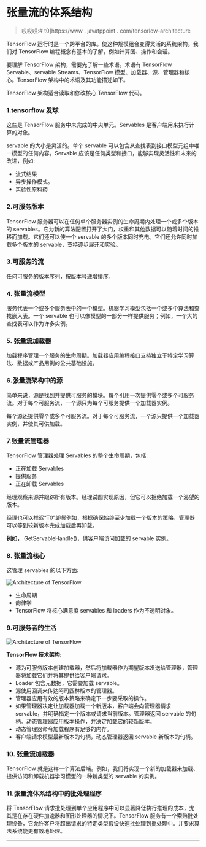 # 张量流的体系结构

> 哎哎哎:# t0]https://www . javatppoint . com/tensorlow-architecture

TensorFlow 运行时是一个跨平台的库。使这种规模组合变得灵活的系统架构。我们对 TensorFlow 编程概念有基本的了解，例如计算图、操作和会话。

要理解 TensorFlow 架构，需要先了解一些术语。术语有 TensorFlow Servable、servable Streams、TensorFlow 模型、加载器、源、管理器和核心。TensorFlow 架构中的术语及其功能描述如下。

TensorFlow 架构适合读取和修改核心 TensorFlow 代码。

### 1.tensorflow 发球

这些是 TensorFlow 服务中未完成的中央单元。Servables 是客户端用来执行计算的对象。

servable 的大小是灵活的。单个 servable 可以包含从查找表到接口模型元组中唯一模型的任何内容。Servable 应该是任何类型和接口，能够实现灵活性和未来的改进，例如:

*   流式结果
*   异步操作模式。
*   实验性原料药

### 2.可服务版本

TensorFlow 服务器可以在任何单个服务器实例的生命周期内处理一个或多个版本的 servables。它为新的算法配置打开了大门，权重和其他数据可以随着时间的推移而加载。它们还可以使一个 servable 的多个版本同时充电。它们还允许同时加载多个版本的 servable，支持逐步展开和实验。

### 3.可服务的流

任何可服务的版本序列，按版本号递增排序。

### 4\. 张量流模型

服务代表一个或多个服务表中的一个模型。机器学习模型包括一个或多个算法和查找嵌入表。一个 servable 也可以像模型的一部分一样提供服务；例如，一个大的查找表可以作为许多实例。

### 5\. 张量流加载器

加载程序管理一个服务的生命周期。加载器应用编程接口支持独立于特定学习算法、数据或产品用例的公共基础设施。

### 6.张量流架构中的源

简单来说，源是找到并提供可服务的模块。每个引用一次提供零个或多个可服务流。对于每个可服务流，一个源只为每个可服务提供一个加载器实例。

每个源还提供零个或多个可服务流。对于每个可服务流，一个源只提供一个加载器实例，并使其可供加载。

### 7.张量流管理器

TensorFlow 管理器处理 Servables 的整个生命周期，包括:

*   正在加载 Servables
*   提供服务
*   正在卸载 Servables

经理观察来源并跟踪所有版本。经理试图实现原因，但它可以拒绝加载一个渴望的版本。

经理也可以推迟“T0”卸货例如，根据确保始终至少加载一个版本的策略，管理器可以等到较新版本完成加载后再卸载。

**例如，** GetServableHandle()，供客户端访问加载的 servable 实例。

### 8\. 张量流核心

这管理 servables 的以下方面:

![Architecture of TensorFlow](../Images/c4f52ef90fe5d0f7c76c59912191916c.png)

*   生命周期
*   韵律学
*   TensorFlow 将核心满意度 servables 和 loaders 作为不透明对象。

### 9.可服务者的生活

![Architecture of TensorFlow](../Images/a127aac8090490c0ab9ef9a23fea2102.png)

**TensorFlow 技术架构:**

*   源为可服务版本创建加载器，然后将加载器作为期望版本发送给管理器，管理器将加载它们并将其提供给客户端请求。
*   Loader 包含元数据，它需要加载 servable。
*   源使用回调来传达阿司匹林版本的管理器。
*   管理器应用有效的版本策略来确定下一步要采取的操作。
*   如果管理器决定让加载器加载一个新版本，客户端会向管理器请求 servable，并明确指定一个版本或请求当前版本。管理器返回 servable 的句柄。动态管理器应用版本操作，并决定加载它的较新版本。
*   动态管理器命令加载程序有足够的内存。
*   客户端请求模型最新版本的句柄，动态管理器返回 servable 新版本的句柄。

### 10\. 张量流加载器

TensorFlow 就是这样一个算法后端。例如，我们将实现一个新的加载器来加载、提供访问和卸载机器学习模型的一种新类型的 servable 的实例。

### 11.张量流体系结构中的批处理程序

将 TensorFlow 请求批处理到单个应用程序中可以显著降低执行推理的成本，尤其是在存在硬件加速器和图形处理器的情况下。TensorFlow 服务有一个索赔批处理设备，它允许客户将超出请求的特定类型假设快速批处理到批处理中。并要求算法系统能更有效地处理。

* * *